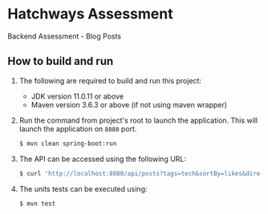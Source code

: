 # Hatchways Assessment

Backend Assessment - Blog Posts

## How to build and run

1. The following are required to build and run this project:

   - JDK version 11.0.11 or above
   - Maven version 3.6.3 or above (if not using maven wrapper)

2. Run the command from project's root to launch the application. This will launch the application on `8080` port.

   ```bash
   $ mvn clean spring-boot:run
   ```

3. The API can be accessed using the following URL:

   ```bash
   $ curl 'http://localhost:8080/api/posts?tags=tech&sortBy=likes&direction=desc'
   ```

4. The units tests can be executed using:

   ```bash
   $ mvn test
   ```
